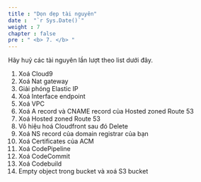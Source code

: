 ```yaml
---
title : "Dọn dẹp tài nguyên"
date :  "`r Sys.Date()`" 
weight : 7
chapter : false
pre : " <b> 7. </b> "
---
```


Hãy huỷ các tài nguyên lần lượt theo list dưới đây.

1. Xoá Cloud9
2. Xoá Nat gateway
3. Giải phóng Elastic IP
4. Xoá Interface endpoint
5. Xoá VPC
6. Xoá A record và CNAME record của Hosted zoned Route 53
7. Xoá Hosted zoned Route 53
8. Vô hiệu hoá Cloudfront sau đó Delete
9. Xoá NS record của domain registrar của bạn
10. Xoá Certificates của ACM
11. Xoá CodePipeline
12. Xoá CodeCommit
13. Xoá Codebuild
14. Empty object trong bucket và xoá S3 bucket